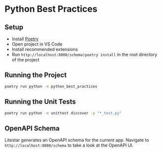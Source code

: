 # Python Best Practices

## Setup

- Install [Poetry](https://python-poetry.org/docs/#installation)
- Open project in VS Code
- Install recommended extensions
- Run `http://localhost:8000/schema)poetry install` in the root directory of the project

## Running the Project

``` bash
poetry run python -m python_best_practices
```

## Running the Unit Tests

``` bash
poetry run python -m unittest discover -p "*_test.py"
```

## OpenAPI Schema

Litestar generates an OpenAPI schema for the current app. Navigate to `http://localhost:8000/schema` to take a look at the OpenAPI UI.
